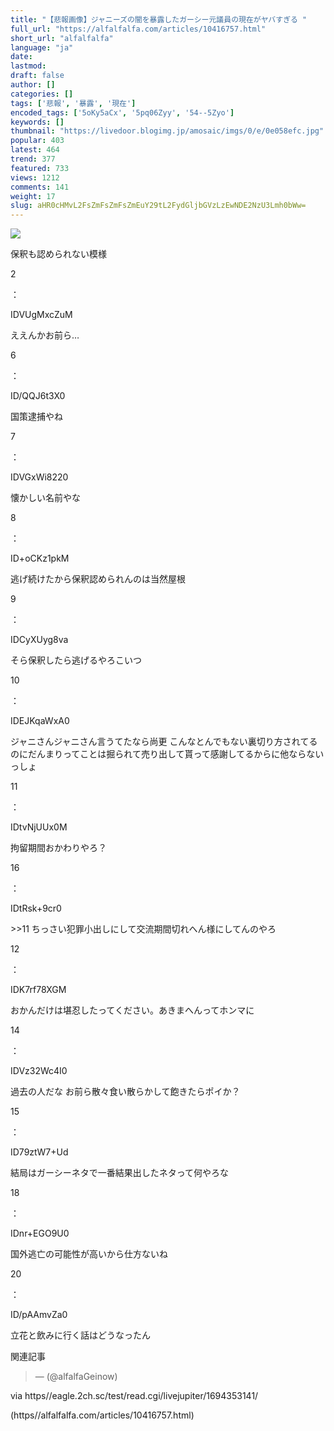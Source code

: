 ```yaml
---
title: "【悲報画像】ジャニーズの闇を暴露したガーシー元議員の現在がヤバすぎる "
full_url: "https://alfalfalfa.com/articles/10416757.html"
short_url: "alfalfalfa"
language: "ja"
date: 
lastmod: 
draft: false
author: []
categories: []
tags: ['悲報', '暴露', '現在']
encoded_tags: ['5oKy5aCx', '5pq06Zyy', '54--5Zyo']
keywords: []
thumbnail: "https://livedoor.blogimg.jp/amosaic/imgs/0/e/0e058efc.jpg"
popular: 403
latest: 464
trend: 377
featured: 733
views: 1212
comments: 141
weight: 17
slug: aHR0cHMvL2FsZmFsZmFsZmEuY29tL2FydGljbGVzLzEwNDE2NzU3Lmh0bWw=
---
```


![](https://livedoor.blogimg.jp/amosaic/imgs/0/e/0e058efc.jpg)

<div><p>保釈も認められない模様</p><p class='res_info'><p class='res_num'>2</p>：<p class='res_name'></p><p class='res_matome'><p class='res_id'>IDVUgMxcZuM</p></p></p> <p class='res_body'>ええんかお前ら…</p> <p class='res_info'><p class='res_num'>6</p>：<p class='res_name'></p><p class='res_matome'><p class='res_id'>ID/QQJ6t3X0</p></p></p> <p class='res_body'>国策逮捕やね</p> <p class='res_info'><p class='res_num'>7</p>：<p class='res_name'></p><p class='res_matome'><p class='res_id'>IDVGxWi8220</p></p></p> <p class='res_body'>懐かしい名前やな</p> <p class='res_info'><p class='res_num'>8</p>：<p class='res_name'></p><p class='res_matome'><p class='res_id'>ID+oCKz1pkM</p></p></p> <p class='res_body'>逃げ続けたから保釈認められんのは当然屋根</p> <p class='res_info'><p class='res_num'>9</p>：<p class='res_name'></p><p class='res_matome'><p class='res_id'>IDCyXUyg8va</p></p></p> <p class='res_body'>そら保釈したら逃げるやろこいつ</p> <p class='res_info'><p class='res_num'>10</p>：<p class='res_name'></p><p class='res_matome'><p class='res_id'>IDEJKqaWxA0</p></p></p> <p class='res_body'>ジャニさんジャニさん言うてたなら尚更 こんなとんでもない裏切り方されてるのにだんまりってことは掘られて売り出して貰って感謝してるからに他ならないっしょ</p> <p class='res_info'><p class='res_num'>11</p>：<p class='res_name'></p><p class='res_matome'><p class='res_id'>IDtvNjUUx0M</p></p></p> <p class='res_body_r1'>拘留期間おかわりやろ？</p> <p class='res_info'><p class='res_num'>16</p>：<p class='res_name'></p><p class='res_matome'><p class='res_id'>IDtRsk+9cr0</p></p></p> <p class='res_body_r2'>>>11 ちっさい犯罪小出しにして交流期間切れへん様にしてんのやろ</p> <p class='res_info'><p class='res_num'>12</p>：<p class='res_name'></p><p class='res_matome'><p class='res_id'>IDK7rf78XGM</p></p></p> <p class='in_ads'></p> <p>おかんだけは堪忍したってください。あきまへんってホンマに</p> <p class='res_info'><p class='res_num'>14</p>：<p class='res_name'></p><p class='res_matome'><p class='res_id'>IDVz32Wc4I0</p></p></p> <p class='res_body'>過去の人だな お前ら散々食い散らかして飽きたらポイか？</p> <p class='res_info'><p class='res_num'>15</p>：<p class='res_name'></p><p class='res_matome'><p class='res_id'>ID79ztW7+Ud</p></p></p> <p class='res_body'>結局はガーシーネタで一番結果出したネタって何やろな</p> <p class='res_info'><p class='res_num'>18</p>：<p class='res_name'></p><p class='res_matome'><p class='res_id'>IDnr+EGO9U0</p></p></p> <p class='res_body'>国外逃亡の可能性が高いから仕方ないね</p> <p class='res_info'><p class='res_num'>20</p>：<p class='res_name'></p><p class='res_matome'><p class='res_id'>ID/pAAmvZa0</p></p></p> <p class='res_body'>立花と飲みに行く話はどうなったん</p> <p id='related-title'>関連記事</p> <p class='in_ads'></p><blockquote class='twitter-tweet'><p lang='und' dir='ltr'></p> — (@alfalfaGeinow) <a href='https//twitter.com/alfalfaGeinow/status/1701846175245369534/'></a></blockquote><p class='via'>via https//eagle.2ch.sc/test/read.cgi/livejupiter/1694353141/</p> </div>

(https//alfalfalfa.com/articles/10416757.html)
